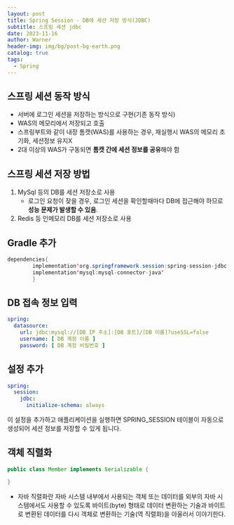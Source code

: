 ```yaml
---
layout: post
title: Spring Session - DB에 세션 저장 방식(JDBC)
subtitle: 스프링 세션 jdbc
date: 2023-11-16
author: Warner
header-img: img/bg/post-bg-earth.png
catalog: true
tags:
  - Spring
---
```


## 스프링 세션 동작 방식

- 서버에 로그인 세션을 저장하는 방식으로 구현(기존 동작 방식)
- WAS의 메모리에서 저장되고 호출
- 스프링부트와 같이 내장 톰캣(WAS)를 사용하는 경우, 재실행시 WAS의 메모리 초기화, 세션정보 유지X
- 2대 이상의 WAS가 구동되면 **톰캣 간에 세션 정보를 공유**해야 함

## 스프링 세션 저장 방법

1. MySql 등의 DB를 세션 저장소로 사용
    - 로그인 요청이 잦을 경우, 로그인 세션을 확인할때마다 DB에 접근해야 하므로 **성능 문제가 발생할 수 있음**.
2. Redis 등 인메모리 DB를 세션 저장소로 사용

## Gradle 추가

~~~java
dependencies{
        implementation'org.springframework.session:spring-session-jdbc'
        implementation'mysql:mysql-connector-java'
        }
~~~

## DB 접속 정보 입력

~~~yaml
spring:
  datasource:
    url: jdbc:mysql://[DB IP 주소]:[DB 포트]/[DB 이름]?useSSL=false
    username: [ DB 계정 이름 ]
    password: [ DB 계정 비밀번호 ]
~~~

## 설정 추가

~~~ yaml
spring:
  session:
    jdbc:
      initialize-schema: always
~~~

이 설정을 추가하고 애플리케이션을 실행하면 SPRING_SESSION 테이블이 자동으로 생성되어 세션 정보를 저장할 수 있게 됩니다.

## 객체 직렬화

~~~java
public class Member implements Serializable {

}
~~~

- 자바 직렬화란 자바 시스템 내부에서 사용되는 객체 또는 데이터를 외부의 자바 시스템에서도 사용할 수 있도록 바이트(byte) 형태로 데이터 변환하는 기술과 바이트로 변환된 데이터를 다시 객체로 변환하는 기술(역
  직렬화)을 아울러서 이야기한다.